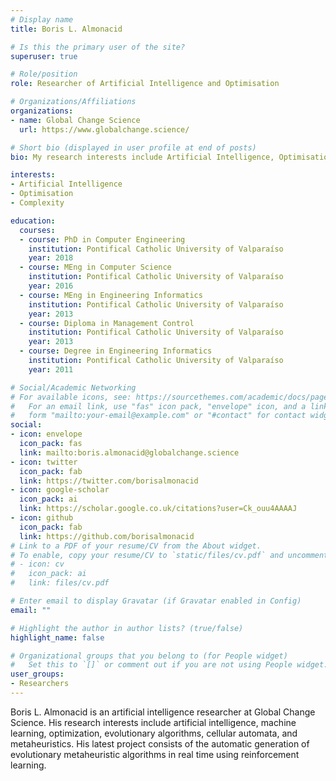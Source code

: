 ```yaml
---
# Display name
title: Boris L. Almonacid

# Is this the primary user of the site?
superuser: true

# Role/position
role: Researcher of Artificial Intelligence and Optimisation

# Organizations/Affiliations
organizations:
- name: Global Change Science
  url: https://www.globalchange.science/

# Short bio (displayed in user profile at end of posts)
bio: My research interests include Artificial Intelligence, Optimisation and Complexity.

interests:
- Artificial Intelligence
- Optimisation
- Complexity

education:
  courses:
  - course: PhD in Computer Engineering
    institution: Pontifical Catholic University of Valparaíso
    year: 2018
  - course: MEng in Computer Science
    institution: Pontifical Catholic University of Valparaíso
    year: 2016
  - course: MEng in Engineering Informatics
    institution: Pontifical Catholic University of Valparaíso
    year: 2013
  - course: Diploma in Management Control
    institution: Pontifical Catholic University of Valparaíso
    year: 2013
  - course: Degree in Engineering Informatics
    institution: Pontifical Catholic University of Valparaíso
    year: 2011

# Social/Academic Networking
# For available icons, see: https://sourcethemes.com/academic/docs/page-builder/#icons
#   For an email link, use "fas" icon pack, "envelope" icon, and a link in the
#   form "mailto:your-email@example.com" or "#contact" for contact widget.
social:
- icon: envelope
  icon_pack: fas
  link: mailto:boris.almonacid@globalchange.science
- icon: twitter
  icon_pack: fab
  link: https://twitter.com/borisalmonacid
- icon: google-scholar
  icon_pack: ai
  link: https://scholar.google.co.uk/citations?user=Ck_ouu4AAAAJ
- icon: github
  icon_pack: fab
  link: https://github.com/borisalmonacid
# Link to a PDF of your resume/CV from the About widget.
# To enable, copy your resume/CV to `static/files/cv.pdf` and uncomment the lines below.
# - icon: cv
#   icon_pack: ai
#   link: files/cv.pdf

# Enter email to display Gravatar (if Gravatar enabled in Config)
email: ""

# Highlight the author in author lists? (true/false)
highlight_name: false

# Organizational groups that you belong to (for People widget)
#   Set this to `[]` or comment out if you are not using People widget.
user_groups:
- Researchers
---
```


Boris L. Almonacid is an artificial intelligence researcher at Global Change Science. His research interests include artificial intelligence, machine learning, optimization, evolutionary algorithms, cellular automata, and metaheuristics. His latest project consists of the automatic generation of evolutionary metaheuristic algorithms in real time using reinforcement learning.
